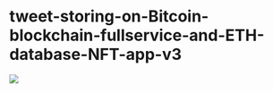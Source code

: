 # tweet-storing-on-Bitcoin-blockchain-fullservice-and-ETH-database-NFT-app-v3

![](https://github.com/JMariadlcs/Indeliable-Evidences/blolb/main/logo.png)

